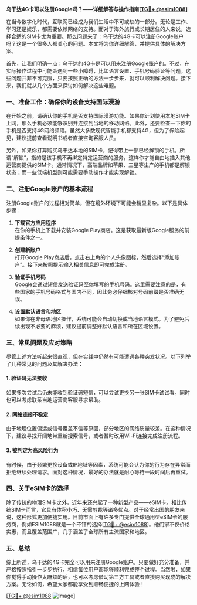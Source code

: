 **乌干达4G卡可以注册Google吗？——详细解答与操作指南[[TG💪+ @esim1088](https://t.me/s/esim1088)]**

在当今数字化时代，互联网已经成为我们生活中不可或缺的一部分。无论是工作、学习还是娱乐，都需要依赖网络的支持。而对于海外旅行或长期居住的人来说，选择合适的SIM卡尤为重要。那么问题来了：乌干达的4G卡可以注册Google账户吗？这是一个很多人都关心的问题。本文将为你详细解答，并提供具体的解决方案。

首先，让我们明确一点：乌干达的4G卡是可以用来注册Google账户的。不过，在实际操作过程中可能会遇到一些小障碍，比如语言设置、手机号码验证等问题。这些问题并非不可克服，只要按照正确的方法一步步来，就可以顺利解决问题。接下来，我们就从几个方面来探讨如何解决这些难题。

### 一、准备工作：确保你的设备支持国际漫游

在开始之前，请确认你的手机是否支持国际漫游功能。如果你计划使用本地SIM卡上网，那么手机必须能够识别并连接到当地的移动网络。此外，还要检查一下你的手机是否支持4G网络频段。虽然大多数现代智能手机都支持4G，但为了保险起见，建议提前查看说明书或者直接咨询客服人员。

另外，如果你打算购买乌干达本地的SIM卡，记得带上一部已经解锁的手机。所谓“解锁”，指的是该手机不再绑定特定运营商的服务，这样你才能自由地插入其他运营商提供的SIM卡。通常情况下，高端品牌如苹果、三星等生产的手机都是解锁状态；而一些低端机型则可能需要手动操作才能实现解锁。

### 二、注册Google账户的基本流程

注册Google账户的过程相对简单，但在境外环境下可能会稍显复杂。以下是具体步骤：

1. **下载官方应用程序**  
   在你的手机上下载并安装Google Play商店。这是获取最新版Google服务的前提条件之一。
   
2. **创建新账户**  
   打开Google Play商店后，点击右上角的个人头像图标，然后选择“添加账户”。接下来按照提示输入相关信息即可完成注册。

3. **验证手机号码**  
   Google会通过短信发送验证码至你填写的手机号码。这里需要注意的是，有些国家的手机号码格式与国内不同，因此务必仔细核对号码前缀是否准确无误。

4. **设置默认语言和地区**  
   如果你在非母语地区操作，系统可能会自动切换成当地语言模式。为了避免后续出现不必要的麻烦，建议提前调整好默认语言和所在区域设置。

### 三、常见问题及应对策略

尽管上述方法听起来很直观，但在实践中仍然有可能遭遇各种突发状况。以下列举了几种常见的问题及其解决办法：

#### 1. 验证码无法接收
如果多次尝试后仍未能收到验证码短信，可以尝试更换另一张SIM卡试试看。同时也可以考虑联系当地运营商客服寻求帮助。

#### 2. 网络连接不稳定
由于地理位置偏远或信号覆盖不佳等原因，部分地区的网络质量较差。在这种情况下，建议寻找开阔地带重新搜索信号，或者暂时改用Wi-Fi连接完成注册流程。

#### 3. 被判定为高风险行为
有时候，由于频繁更换设备或IP地址等因素，系统可能会认为你的行为存在异常而拒绝继续处理请求。面对这种情况，最好的办法就是耐心等待一段时间后再重试。

### 四、关于eSIM卡的选择

除了传统的物理SIM卡之外，近年来还兴起了一种新型产品——eSIM卡。相比传统SIM卡而言，它具有体积小巧、无需剪裁等诸多优点。对于经常出国的朋友来说，这种形式更加便捷实用。目前市面上有许多专门提供全球通用型eSIM卡的服务商，例如ESIM1088就是一个不错的选择[[TG💪+ @esim1088](https://t.me/s/esim1088)]。他们家不仅价格实惠，而且覆盖范围广，几乎涵盖了全球所有主流国家和地区。

### 五、总结

综上所述，乌干达的4G卡完全可以用来注册Google账户。只要做好充分准备，并严格按照指引一步步执行，相信每位用户都能够顺利完成整个过程。当然啦，如果你觉得手动操作太麻烦的话，也可以考虑借助第三方工具或者直接购买现成的解决方案。无论如何，希望大家都能享受到顺畅便捷的上网体验！

[[TG💪+ @esim1088](https://t.me/s/esim1088) ![Image](https://i.postimg.cc/4NQfJmqS/Snipaste-2025-05-13-00-14-12.png)]